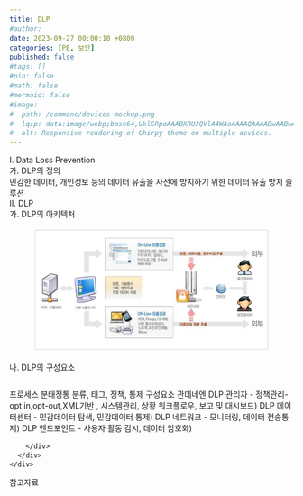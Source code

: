 ```yaml
---
title: DLP
#author: 
date: 2023-09-27 00:00:10 +0800
categories: [PE, 보안]
published: false
#tags: []
#pin: false
#math: false
#mermaid: false
#image:
#  path: /commons/devices-mockup.png
#  lqip: data:image/webp;base64,UklGRpoAAABXRUJQVlA4WAoAAAAQAAAADwAABwAAQUxQSDIAAAARL0AmbZurmr57yyIiqE8oiG0bejIYEQTgqiDA9vqnsUSI6H+oAERp2HZ65qP/VIAWAFZQOCBCAAAA8AEAnQEqEAAIAAVAfCWkAALp8sF8rgRgAP7o9FDvMCkMde9PK7euH5M1m6VWoDXf2FkP3BqV0ZYbO6NA/VFIAAAA
#  alt: Responsive rendering of Chirpy theme on multiple devices.
---
```


<div class="post-wrap">
  <div class="para">
    <div class="para-title">
      I. Data Loss Prevention 
    </div>
    <div class="para-cntnt">
      <div class="para">
        <div class="para-title">
          가. DLP의 정의
        </div>
        <div class="para-cntnt">
            민감한 데이터, 개인정보 등의 데이터 유출을 사전에 방지하기 위한 데이터 유출 방지 솔루션
        </div>
      </div>
    </div>
  </div>
  
  <div class="para">
    <div class="para-title">
      II. DLP
    </div>
    <div class="para-cntnt">
      <div class="para">
        <div class="para-title">
          가. DLP의 아키텍처
        </div>
        <div class="para-cntnt">
          <figure class="post-figure">
            <img src="/assets/img/posts/DLP.png" alt="DLP">
<!--            <figcaption>Source: Unveiling the Metaverse: Exploring Emerging Trends, Multifaceted Perspectives, and Future Challenges</figcaption>-->
          </figure>
        </div>
      </div>
      <div class="para">
        <div class="para-title">
          나. DLP의 구성요소
        </div>
        <div class="para-cntnt">
          <table class="post-table">
          </table>
          프로세스 분태정통
  분류, 태그, 정책, 통제
구성요소 관데네엔
  DLP 관리자 - 정책관리-opt in,opt-out,XML기반 , 시스템관리, 상황 워크플로우, 보고 및 대시보드)
  DLP 데이터센터 - 민감데이터 탐색, 민감데이터 통제)
  DLP 네트워크 - 모니터링, 데이터 전송통제)
  DLP 엔드포인트 - 사용자 활동 감시, 데이터 암호화)

        </div>
      </div>
    </div>
  </div>

  <div class="refr-wrap">
    <div class="refr-title">
        참고자료
    </div>
    <ol class="refr-list">
    <!--    <li>(나현식, 최대선) <a target="_blank" href="https://scienceon.kisti.re.kr/commons/util/originalView.do?cn=JAKO202225948430499&oCn=JAKO202225948430499&dbt=JAKO&journal=NJOU00291864">메타버스 보안 위협 요소 및 대응 방안 검토</a></li>-->
    <!--    <li>(M. Uddin, S. Manickam, H. Ullah, M. Obaidat and A. Dandoush) <a target="_blank" href="https://ieeexplore.ieee.org/abstract/document/10138386">Unveiling the Metaverse: Exploring Emerging Trends, Multifaceted Perspectives, and Future Challenges</a></li>-->
    </ol>
  </div>
</div>
